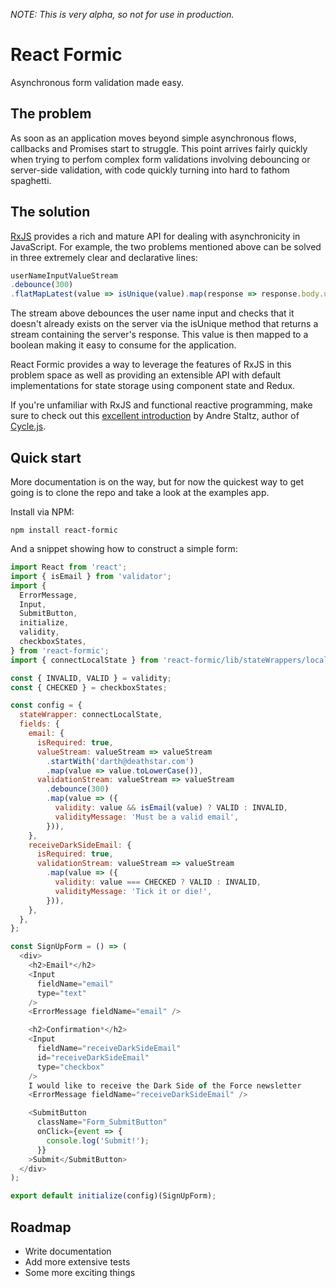 _NOTE: This is very alpha, so not for use in production._

# React Formic
Asynchronous form validation made easy.

## The problem

As soon as an application moves beyond simple asynchronous flows, callbacks and Promises start to struggle. This point arrives fairly quickly when trying to perfom complex form validations involving debouncing or server-side validation, with code quickly turning into hard to fathom spaghetti.

## The solution

[RxJS](https://github.com/Reactive-Extensions/RxJS) provides a rich and mature API for dealing with asynchronicity in JavaScript. For example, the two problems mentioned above can be solved in three extremely clear and declarative lines:

```js
userNameInputValueStream
.debounce(300)
.flatMapLatest(value => isUnique(value).map(response => response.body.userNameExists))
```

The stream above debounces the user name input and checks that it doesn't already exists on the server via the isUnique method that returns a stream containing the server's response. This value is then mapped to a boolean making it easy to consume for the application.

React Formic provides a way to leverage the features of RxJS in this problem space as well as providing an extensible API with default implementations for state storage using component state and Redux.

If you're unfamiliar with RxJS and functional reactive programming, make sure to check out this [excellent introduction](https://gist.github.com/staltz/868e7e9bc2a7b8c1f754) by Andre Staltz, author of [Cycle.js](http://cycle.js.org/).

## Quick start

More documentation is on the way, but for now the quickest way to get going is to clone the repo and take a look at the examples app.

Install via NPM:

```
npm install react-formic
```

And a snippet showing how to construct a simple form:

```js
import React from 'react';
import { isEmail } from 'validator';
import {
  ErrorMessage,
  Input,
  SubmitButton,
  initialize,
  validity,
  checkboxStates,
} from 'react-formic';
import { connectLocalState } from 'react-formic/lib/stateWrappers/localStateWrapper';

const { INVALID, VALID } = validity;
const { CHECKED } = checkboxStates;

const config = {
  stateWrapper: connectLocalState,
  fields: {
    email: {
      isRequired: true,
      valueStream: valueStream => valueStream
        .startWith('darth@deathstar.com')
        .map(value => value.toLowerCase()),
      validationStream: valueStream => valueStream
        .debounce(300)
        .map(value => ({
          validity: value && isEmail(value) ? VALID : INVALID,
          validityMessage: 'Must be a valid email',
        })),
    },
    receiveDarkSideEmail: {
      isRequired: true,
      validationStream: valueStream => valueStream
        .map(value => ({
          validity: value === CHECKED ? VALID : INVALID,
          validityMessage: 'Tick it or die!',
        })),
    },
  },
};

const SignUpForm = () => (
  <div>
    <h2>Email*</h2>
    <Input
      fieldName="email"
      type="text"
    />
    <ErrorMessage fieldName="email" />

    <h2>Confirmation*</h2>
    <Input
      fieldName="receiveDarkSideEmail"
      id="receiveDarkSideEmail"
      type="checkbox"
    />
    I would like to receive the Dark Side of the Force newsletter
    <ErrorMessage fieldName="receiveDarkSideEmail" />

    <SubmitButton
      className="Form_SubmitButton"
      onClick={event => {
        console.log('Submit!');
      }}
    >Submit</SubmitButton>
  </div>
);

export default initialize(config)(SignUpForm);
```

## Roadmap
* Write documentation
* Add more extensive tests
* Some more exciting things
